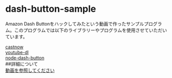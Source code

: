 # dash-button-sample
Amazon Dash Buttonをハックしてみたという動画で作ったサンプルプログラム。このプログラムでは以下のライブラリーやプログラムを使用させていただいています。

[castnow](https://github.com/xat/castnow)  
[youtube-dl](https://github.com/rg3/youtube-dl)  
[node-dash-button](https://github.com/hortinstein/node-dash-button)  
##詳細について  
[動画を参照してください](https://www.youtube.com/watch?v=w1dzFkHPpp0)
